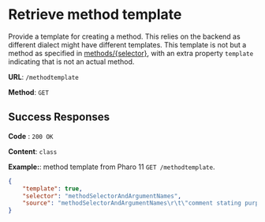 # Retrieve method template

Provide a template for creating a method. This relies on the backend as different dialect might have different templates.
This template is not but a method as specified in [methods/{selector}](../methods/get.md), with an extra property `template` indicating that is not an actual method.

**URL**: `/methodtemplate`

**Method**: `GET`

## Success Responses

**Code** : `200 OK`

**Content**: `class`

**Example:**: method template from Pharo 11 `GET /methodtemplate`.

```json
{
	"template": true,
	"selector": "methodSelectorAndArgumentNames",
	"source": "methodSelectorAndArgumentNames\r\t\"comment stating purpose of instance-side method\"\r\t\"scope: class-variables  &  instance-variables\"\r\r\t| temporary variable names |\r\tstatements"
}
```
